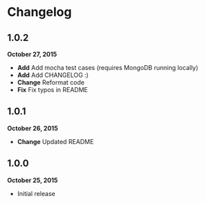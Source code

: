 # Changelog

## 1.0.2
**October 27, 2015**

* **Add** Add mocha test cases (requires MongoDB running locally)
* **Add** Add CHANGELOG :)
* **Change** Reformat code
* **Fix** Fix typos in README

## 1.0.1
**October 26, 2015**

* **Change** Updated README

## 1.0.0
**October 25, 2015**

* Initial release

